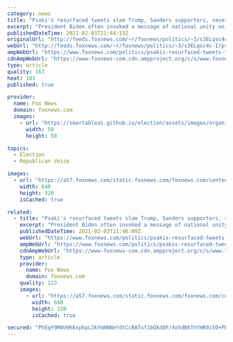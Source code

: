 ```yaml
---
category: news
title: "Psaki's resurfaced tweets slam Trump, Sanders supporters, severely undercutting 'unity' message"
excerpt: "President Biden often invoked a message of national unity on the 2020 campaign trail and since taking office last month – but did his top spokesperson get the message?"
publishedDateTime: 2021-02-03T21:44:15Z
originalUrl: "http://feeds.foxnews.com/~r/foxnews/politics/~3/s3ELqsc4c-I/psakis-resurfaced-tweets-trump-sanders-unity-message"
webUrl: "http://feeds.foxnews.com/~r/foxnews/politics/~3/s3ELqsc4c-I/psakis-resurfaced-tweets-trump-sanders-unity-message"
ampWebUrl: "https://www.foxnews.com/politics/psakis-resurfaced-tweets-trump-sanders-unity-message.amp"
cdnAmpWebUrl: "https://www-foxnews-com.cdn.ampproject.org/c/s/www.foxnews.com/politics/psakis-resurfaced-tweets-trump-sanders-unity-message.amp"
type: article
quality: 163
heat: 183
published: true

provider:
  name: Fox News
  domain: foxnews.com
  images:
    - url: "https://smartableai.github.io/election/assets/images/organizations/foxnews.com-50x50.jpg"
      width: 50
      height: 50

topics:
  - Election
  - Republican Voice

images:
  - url: "https://a57.foxnews.com/static.foxnews.com/foxnews.com/content/uploads/2021/02/640/320/AP21034688188622-e1612386247366.jpg?ve=1&tl=1"
    width: 640
    height: 320
    isCached: true

related:
  - title: "Psaki's resurfaced tweets slam Trump, Sanders supporters, severely undercutting 'unity' message"
    excerpt: "President Biden often invoked a message of national unity on the 2020 campaign trail and since taking office last month – but did his top spokesperson get the message?"
    publishedDateTime: 2021-02-03T21:46:00Z
    webUrl: "https://www.foxnews.com/politics/psakis-resurfaced-tweets-trump-sanders-unity-message"
    ampWebUrl: "https://www.foxnews.com/politics/psakis-resurfaced-tweets-trump-sanders-unity-message.amp"
    cdnAmpWebUrl: "https://www-foxnews-com.cdn.ampproject.org/c/s/www.foxnews.com/politics/psakis-resurfaced-tweets-trump-sanders-unity-message.amp"
    type: article
    provider:
      name: Fox News
      domain: foxnews.com
    quality: 123
    images:
      - url: "https://a57.foxnews.com/static.foxnews.com/foxnews.com/content/uploads/2021/02/640/320/AP21034688188622-e1612386247366.jpg?ve=1&tl=1"
        width: 640
        height: 320
        isCached: true

secured: "PhEqY9M0U9K6xphpL3kYmHNNeYdtCcRATufibQkdOF/Xo5dB6TnYHR0iSO+PbLyxiDzBp5Hd63Ryjtfa0thiLyl93xxDIhgrdPcbYIYt95ks9dO68jiORLnf4PyQgzKlHIGTmu5lI0tZEVvXEfoJxaQPIRPwPZsADuTqpDjbSOZ1eyJHx7dI6QcQSacY0mmnQeIlGlbvAnlgVCbzJPnUJHyeH1CnSlCFj4AQ26cr6HY7lV9n+6TA30ncrJwyl1XQMsA1AjyOSU/3PeTXBtALr5c4mLnGQu0sTZxCxQoItaxxy0GAWfTffIYQ3J2020dfQAU4XyR2F9PGLcPcntn436lJSpjvrskwDg6FpMzUNCU=;uOJr2HnWNLl86Xkxdhbq3g=="
---
```


